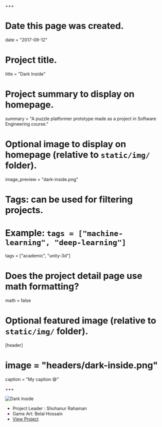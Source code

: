 +++
# Date this page was created.
date = "2017-09-12"

# Project title.
title = "Dark Inside"

# Project summary to display on homepage.
summary = "A puzzle platformer prototype made as a project in Software Engineering course."

# Optional image to display on homepage (relative to `static/img/` folder).
image_preview = "dark-inside.png"

# Tags: can be used for filtering projects.
# Example: `tags = ["machine-learning", "deep-learning"]`
tags = ["academic", "unity-3d"]


# Does the project detail page use math formatting?
math = false

# Optional featured image (relative to `static/img/` folder).
[header]
# image = "headers/dark-inside.png"
caption = "My caption :smile:"

+++

![Dark Inside](https://i.imgur.com/sfoyVC5.png)

 * Project Leader : Shohanur Rahaman
 * Game Art: Belal Hossain 
 * [View Project](https://github.com/shohan4556/dark-inside)
 
 
 
